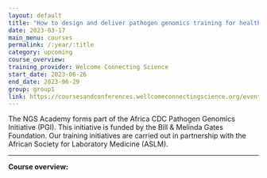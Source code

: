 ```yaml
---
layout: default
title: "How to design and deliver pathogen genomics training for health and research professionals"
date: 2023-03-17
main_menu: courses
permalink: /:year/:title
category: upcoming
course_overview: 
training_provider: Welcome Connecting Science
start_date: 2023-06-26
end_date: 2023-06-29
group: group1
link: https://coursesandconferences.wellcomeconnectingscience.org/event/how-to-design-and-deliver-pathogen-genomics-training-for-health-and-research-professionals-20230626/
---
```

  
<!-- ### SARS-CoV-2 NGS bioinformatics course 2021 -->
The NGS Academy forms part of the Africa CDC Pathogen Genomics Initiative (PGI). This initiative is funded by the Bill & Melinda Gates Foundation. Our training initiatives are carried out in partnership with the African Society for Laboratory Medicine (ASLM).
<hr>

<p align="left"><b >Course overview:</b></p>


